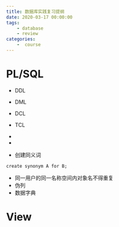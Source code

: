 ```yaml
---
title: 数据库实践复习提纲
date: 2020-03-17 00:00:00
tags:
	- database
	- review
categories:
	-  course
---
```


# PL/SQL

* DDL
* DML
* DCL
* TCL
* 
* 

* 创建同义词

`create synonym A for B;`

* 同一用户的同一名称空间内对象名不得重复
* 伪列
* 数据字典

# View

